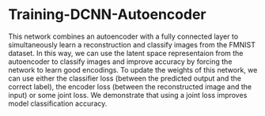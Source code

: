 # Training-DCNN-Autoencoder


This network combines an autoencoder with a fully connected layer to simultaneously learn a reconstruction and classify images from the FMNIST dataset. In this way, we can use the latent space representaion from the autoencoder to classify images and improve accuracy by forcing the network to learn good encodings. To update the weights of this network, we can use either the classifier loss (between the predicted output and the correct label), the encoder loss (between the reconstructed image and the input) or some joint loss. We demonstrate that using a joint loss improves model classification accuracy.
